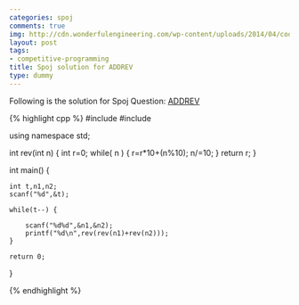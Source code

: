 ```yaml
---
categories: spoj
comments: true
img: http://cdn.wonderfulengineering.com/wp-content/uploads/2014/04/code-wallpaper-6.png
layout: post
tags:
- competitive-programming
title: Spoj solution for ADDREV
type: dummy
---
```


Following is the solution for Spoj Question: [ADDREV](http://www.spoj.com/problems/ADDREV/)

{% highlight cpp %}
#include <iostream>
#include <cstdio>
 
using namespace std;

int rev(int n) {
	int r=0;
	while( n ) {
		r=r*10+(n%10);
		n/=10;
	}
	return r;
}

int main() {

	int t,n1,n2;
	scanf("%d",&t);

	while(t--) {

		scanf("%d%d",&n1,&n2);
		printf("%d\n",rev(rev(n1)+rev(n2)));
	}

	return 0;
}

{% endhighlight %}